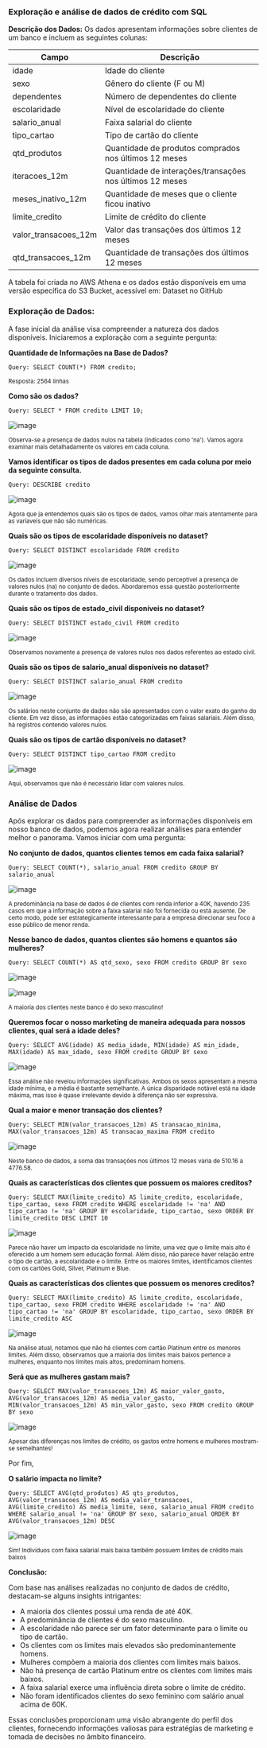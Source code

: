 ### Exploração e análise de dados de crédito com SQL

**Descrição dos Dados:**
Os dados apresentam informações sobre clientes de um banco e incluem as seguintes colunas:

| Campo                 | Descrição                                                |
|-----------------------|----------------------------------------------------------|
| idade                 | Idade do cliente                                         |
| sexo                  | Gênero do cliente (F ou M)                               |
| dependentes           | Número de dependentes do cliente                         |
| escolaridade          | Nível de escolaridade do cliente                         |
| salario_anual         | Faixa salarial do cliente                                |
| tipo_cartao           | Tipo de cartão do cliente                                |
| qtd_produtos          | Quantidade de produtos comprados nos últimos 12 meses    |
| iteracoes_12m         | Quantidade de interações/transações nos últimos 12 meses |
| meses_inativo_12m     | Quantidade de meses que o cliente ficou inativo          |
| limite_credito        | Limite de crédito do cliente                             |
| valor_transacoes_12m  | Valor das transações dos últimos 12 meses                |
| qtd_transacoes_12m    | Quantidade de transações dos últimos 12 meses            |


A tabela foi criada no AWS Athena e os dados estão disponíveis em uma versão específica do S3 Bucket, acessível em: Dataset no GitHub

### Exploração de Dados:
A fase inicial da análise visa compreender a natureza dos dados disponíveis. Iniciaremos a exploração com a seguinte pergunta:

**Quantidade de Informações na Base de Dados?**
```
Query: SELECT COUNT(*) FROM credito;
```
<sub>Resposta: 2564 linhas<sub>

**Como são os dados?**
```
Query: SELECT * FROM credito LIMIT 10;
```
![image](https://github.com/DLeyendecker/credit-analysis-exploration/assets/123911132/fd1eb22c-f918-457c-85a9-652d29c6f79a)

<sub>Observa-se a presença de dados nulos na tabela (indicados como 'na'). Vamos agora examinar mais detalhadamente os valores em cada coluna.<sub>

**Vamos identificar os tipos de dados presentes em cada coluna por meio da seguinte consulta.**
```
Query: DESCRIBE credito
```
![image](https://github.com/DLeyendecker/credit-analysis-exploration/assets/123911132/72addd94-88a1-4df6-b30c-9f995059f125)


<sub>Agora que ja entendemos quais são os tipos de dados, vamos olhar mais atentamente para as varíaveis que não são numéricas.<sub>

**Quais são os tipos de escolaridade disponíveis no dataset?**
```
Query: SELECT DISTINCT escolaridade FROM credito
```
![image](https://github.com/DLeyendecker/credit-analysis-exploration/assets/123911132/c8ad8529-9ddf-4341-b69d-e756d9a3faa1)

<sub>Os dados incluem diversos níveis de escolaridade, sendo perceptível a presença de valores nulos (na) no conjunto de dados. Abordaremos essa questão posteriormente durante o tratamento dos dados.<sub>

**Quais são os tipos de estado_civil disponíveis no dataset?**
```
Query: SELECT DISTINCT estado_civil FROM credito
```
![image](https://github.com/DLeyendecker/credit-analysis-exploration/assets/123911132/92d743ce-9a8c-4eb6-a164-c969d05878b6)

<sub>Observamos novamente a presença de valores nulos nos dados referentes ao estado civil.<sub>

**Quais são os tipos de salario_anual disponíveis no dataset?**
```
Query: SELECT DISTINCT salario_anual FROM credito
```
![image](https://github.com/DLeyendecker/credit-analysis-exploration/assets/123911132/d51d3d1a-42c3-4727-86bc-1f9546504f1e)

<sub>Os salários neste conjunto de dados não são apresentados com o valor exato do ganho do cliente. Em vez disso, as informações estão categorizadas em faixas salariais. Além disso, há registros contendo valores nulos.<sub>

**Quais são os tipos de cartão disponíveis no dataset?**
```
Query: SELECT DISTINCT tipo_cartao FROM credito
```
![image](https://github.com/DLeyendecker/credit-analysis-exploration/assets/123911132/f7523c88-2e0a-4852-b444-edb4efda5990)

<sub>Aqui, observamos que não é necessário lidar com valores nulos.<sub>

### Análise de Dados

Após explorar os dados para compreender as informações disponíveis em nosso banco de dados, podemos agora realizar análises para entender melhor o panorama. Vamos iniciar com uma pergunta: 

**No conjunto de dados, quantos clientes temos em cada faixa salarial?**
```
Query: SELECT COUNT(*), salario_anual FROM credito GROUP BY salario_anual
```
![image](https://github.com/DLeyendecker/credit-analysis-exploration/assets/123911132/ea9130db-81a4-4512-90b2-d03d69b574d4)

<sub>A predominância na base de dados é de clientes com renda inferior a 40K, havendo 235 casos em que a informação sobre a faixa salarial não foi fornecida ou está ausente. De certo modo, pode ser estrategicamente interessante para a empresa direcionar seu foco a esse público de menor renda.<sub>

**Nesse banco de dados, quantos clientes são homens e quantos são mulheres?**
```
Query: SELECT COUNT(*) AS qtd_sexo, sexo FROM credito GROUP BY sexo
```
![image](https://github.com/DLeyendecker/credit-analysis-exploration/assets/123911132/20aaebc5-9a0e-4ce5-b60a-acfbf924c708)

![image](https://github.com/DLeyendecker/credit-analysis-exploration/assets/123911132/c3c21128-19a5-4187-8a6a-695f043ea98a)


<sub>A maioria dos clientes neste banco é do sexo masculino!<sub>

**Queremos focar o nosso marketing de maneira adequada para nossos clientes, qual será a idade deles?**
```
Query: SELECT AVG(idade) AS media_idade, MIN(idade) AS min_idade, MAX(idade) AS max_idade, sexo FROM credito GROUP BY sexo
```
![image](https://github.com/DLeyendecker/credit-analysis-exploration/assets/123911132/9b68c434-086f-49d2-a0e3-b5ebcbb309df)

<sub>Essa análise não revelou informações significativas. Ambos os sexos apresentam a mesma idade mínima, e a média é bastante semelhante. A única disparidade notável está na idade máxima, mas isso é quase irrelevante devido à diferença não ser expressiva.<sub>

**Qual a maior e menor transação dos clientes?**
```
Query: SELECT MIN(valor_transacoes_12m) AS transacao_minima, MAX(valor_transacoes_12m) AS transacao_maxima FROM credito
```
![image](https://github.com/DLeyendecker/credit-analysis-exploration/assets/123911132/82b2529d-b72f-41ac-aaa0-1bcd10e07b05)

<sub>Neste banco de dados, a soma das transações nos últimos 12 meses varia de 510.16 a 4776.58.<sub>

**Quais as características dos clientes que possuem os maiores creditos?**
```
Query: SELECT MAX(limite_credito) AS limite_credito, escolaridade, tipo_cartao, sexo FROM credito WHERE escolaridade != 'na' AND tipo_cartao != 'na' GROUP BY escolaridade, tipo_cartao, sexo ORDER BY limite_credito DESC LIMIT 10
```
![image](https://github.com/DLeyendecker/credit-analysis-exploration/assets/123911132/2c8c2bd1-076a-48e3-a592-0c7764b0162e)

<sub>Parece não haver um impacto da escolaridade no limite, uma vez que o limite mais alto é oferecido a um homem sem educação formal. Além disso, não parece haver relação entre o tipo de cartão, a escolaridade e o limite. Entre os maiores limites, identificamos clientes com os cartões Gold, Silver, Platinum e Blue.<sub>

**Quais as características dos clientes que possuem os menores creditos?**
```
Query: SELECT MAX(limite_credito) AS limite_credito, escolaridade, tipo_cartao, sexo FROM credito WHERE escolaridade != 'na' AND tipo_cartao != 'na' GROUP BY escolaridade, tipo_cartao, sexo ORDER BY limite_credito ASC
```
![image](https://github.com/DLeyendecker/credit-analysis-exploration/assets/123911132/5838f508-4f93-4d94-ab1e-1d54684f80ca)

<sub>Na análise atual, notamos que não há clientes com cartão Platinum entre os menores limites. Além disso, observamos que a maioria dos limites mais baixos pertence a mulheres, enquanto nos limites mais altos, predominam homens.<sub>

**Será que as mulheres gastam mais?**
```
Query: SELECT MAX(valor_transacoes_12m) AS maior_valor_gasto, AVG(valor_transacoes_12m) AS media_valor_gasto, MIN(valor_transacoes_12m) AS min_valor_gasto, sexo FROM credito GROUP BY sexo
```
![image](https://github.com/DLeyendecker/credit-analysis-exploration/assets/123911132/9981987e-89f5-4e9f-988e-0ae1632eb676)

<sub>Apesar das diferenças nos limites de crédito, os gastos entre homens e mulheres mostram-se semelhantes!<sub>

Por fim,

**O salário impacta no limite?**
```
Query: SELECT AVG(qtd_produtos) AS qts_produtos, AVG(valor_transacoes_12m) AS media_valor_transacoes, AVG(limite_credito) AS media_limite, sexo, salario_anual FROM credito WHERE salario_anual != 'na' GROUP BY sexo, salario_anual ORDER BY AVG(valor_transacoes_12m) DESC
```
![image](https://github.com/DLeyendecker/credit-analysis-exploration/assets/123911132/4774ae95-319e-478e-afd2-7d0e5c1f0d16)

<sub>Sim! Indivíduos com faixa salarial mais baixa também possuem limites de crédito mais baixos<sub>

**Conclusão:**

Com base nas análises realizadas no conjunto de dados de crédito, destacam-se alguns insights intrigantes:

- A maioria dos clientes possui uma renda de até 40K.
- A predominância de clientes é do sexo masculino.
- A escolaridade não parece ser um fator determinante para o limite ou tipo de cartão.
- Os clientes com os limites mais elevados são predominantemente homens.
- Mulheres compõem a maioria dos clientes com limites mais baixos.
- Não há presença de cartão Platinum entre os clientes com limites mais baixos.
- A faixa salarial exerce uma influência direta sobre o limite de crédito.
- Não foram identificados clientes do sexo feminino com salário anual acima de 60K.
  
Essas conclusões proporcionam uma visão abrangente do perfil dos clientes, fornecendo informações valiosas para estratégias de marketing e tomada de decisões no âmbito financeiro.










